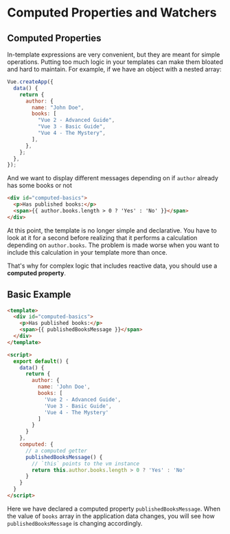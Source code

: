 # Computed Properties and Watchers

## Computed Properties

In-template expressions are very convenient, but they are meant for simple operations. Putting too much logic in your templates can make them bloated and hard to maintain. For example, if we have an object with a nested array:

```js
Vue.createApp({
  data() {
    return {
      author: {
        name: "John Doe",
        books: [
          "Vue 2 - Advanced Guide",
          "Vue 3 - Basic Guide",
          "Vue 4 - The Mystery",
        ],
      },
    };
  },
});
```

And we want to display different messages depending on if `author` already has some books or not

```html
<div id="computed-basics">
  <p>Has published books:</p>
  <span>{{ author.books.length > 0 ? 'Yes' : 'No' }}</span>
</div>
```

At this point, the template is no longer simple and declarative. You have to look at it for a second before realizing that it performs a calculation depending on `author.books`. The problem is made worse when you want to include this calculation in your template more than once.

That's why for complex logic that includes reactive data, you should use a **computed property**.

## Basic Example

```html
<template>
  <div id="computed-basics">
    <p>Has published books:</p>
    <span>{{ publishedBooksMessage }}</span>
  </div>
</template>

<script>
  export default() {
    data() {
      return {
        author: {
          name: 'John Doe',
          books: [
            'Vue 2 - Advanced Guide',
            'Vue 3 - Basic Guide',
            'Vue 4 - The Mystery'
          ]
        }
      }
    },
    computed: {
      // a computed getter
      publishedBooksMessage() {
        // `this` points to the vm instance
        return this.author.books.length > 0 ? 'Yes' : 'No'
      }
    }
  }
</script>
```

Here we have declared a computed property `publishedBooksMessage`. When the value of `books` array in the application data changes, you will see how `publishedBooksMessage` is changing accordingly.
